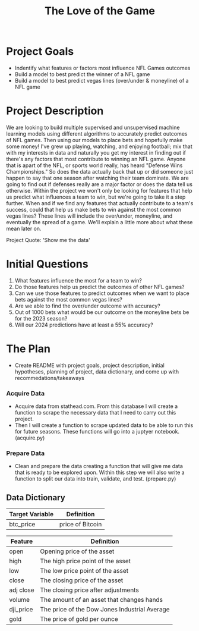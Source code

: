 # <div align="center">The Love of the Game </div>

<br>

# Project Goals

 - Indentify what features or factors most influence NFL Games outcomes
 - Build a model to best predict the winner of a NFL game
 - Build a model to best predict vegas lines (over/under & moneyline) of a NFL game 


# Project Description

We are looking to build multiple supervised and unsupervised machine learning models using different algorithms to accurately predict outcomes of NFL games.
Then using our models to place bets and hopefully make some money! I've grew up playing, watching, and enjoying football; mix that with my interests in data and naturally you get my interest in finding out if there's any
factors that most contribute to winning an NFL game. Anyone that is apart of the NFL, or sports world really, has heard "Defense Wins Championships." So does the data actually back that up or did someone just happen to say that one 
season after watching their team dominate. We are going to find out if defenses really are a major factor or does the data tell us otherwise. Within the project we won't only be looking for features that help us predict what influences a team to win, 
but we're going to take it a step further. When and if we find any features that actually contribute to a team's success, could that help us make bets to win against the most common vegas lines? These lines will include the over/under, moneyline,
and eventually the spread of a game. We'll explain a little more about what these mean later on. 

Project Quote: 'Show me the data'

# Initial Questions

 1. What features influence the most for a team to win?
 2. Do those features help us predict the outcomes of other NFL games?
 3. Can we use those features to predict outcomes when  we want to place bets against the most common vegas lines?
 4. Are we able to find the over/under outcome with accuracy?
 5. Out of 1000 bets what would be our outcome on the moneyline bets be for the 2023 season?
 6. Will our 2024 predictions have at least a 55% accuracy?


# The Plan

 - Create README with project goals, project description, initial hypotheses, planning of project, data dictionary, and come up with recommedations/takeaways

### Acquire Data
 - Acquire data from stathead.com. From this database I will create a function to scrape the necessary data that I need to carry out this project.
 - Then I will create a function to scrape updated data to be able to run this for future seasons. These functions will go into a juptyer notebook. (acquire.py)

### Prepare Data
 - Clean and prepare the data creating a function that will give me data that is ready to be explored upon. Within this step we will also write a function to split our data into train, validate, and test. (prepare.py) 
 


## Data Dictionary


| Target Variable |     Definition     |
| --------------- | ------------------ |
|      btc_price    | price of Bitcoin |

| Feature  | Definition |
| ------------- | ------------- |
| open | Opening price of the asset |
| high | The high price point of the asset  |
| low | The low price point of the asset |
| close | The closing price of the asset |
| adj close | The closing price after adjustments  |
| volume | The amount of an asset that changes hands | 
| dji_price | The price of the Dow Jones Industrial Average |
| gold | The price of gold per ounce|
